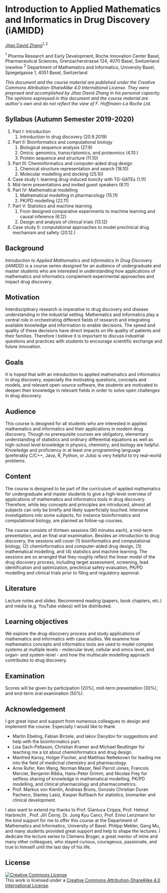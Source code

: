Introduction to Applied Mathematics and Informatics in Drug Discovery (iAMIDD)
===

[Jitao David Zhang](mailto:jitao_david.zhang@roche.com)$^{1,2}$

$^{1}$ Pharma Research and Early Development, Roche Innovation Center Basel, Pharmaceutical Sciences, Grenzacherstrasse 124, 4070 Basel, Switzerland \newline
$^{2}$ Department of Mathematics and Informatics, University Basel, Spiegelgasse 1, 4051 Basel, Switzerland

*This document and the course material are published under the Creative Commons Attribution-ShareAlike 4.0 International License. They were prepraed and accomplished by Jitao David Zhang in his personal capacity. The opinions expressed in this document and the course material are author's own and do not reflect the view of F. Hoffmann-La Roche Ltd.*


## Syllabus (Autumn Semester 2019-2020)

1. Part I: Introduction
    1. Introduction to drug discovery (20.9.2019)
1. Part II: Bioinformatics and computational biology
    1. Biological sequence analysis (27.9)
    1. Omics: genomics, transcriptomics, and proteomics (4.10.)
    1. Protein sequence and structure (11.10)
1. Part III: Cheminformatics and computer-aided drug design
    1. Chemical structure representation and search (18.10)
    1. Molecular modelling and docking (25.10)
1. Case study I: learning drug-induced toxicity with TG-GATEs (1.11)
1. Mid-term presentations and invited guest speakers (8.11)
1. Part IV: Mathematical modelling
    1. Mathematical modelling in pharmacology (15.11)
    1. PK/PD modelling (22.11)
1. Part V: Statistics and machine learning
    1. From designed comparative experiments to machine learning and causal inference (6.12)
    1. Design and analysis of clinical trials (13.12)
1. Case study II: computational approaches to model preclinical drug mechanism and safety (20.12.)

## Background

*Introduction to Applied Mathematics and Informatics In Drug Discovery (iAMIDD)* is a course series designed for an audience of undergraduate and master students who are interested in understanding how applications of mathematics and informatics complement experimental approaches and impact drug discovery.

## Motivation

Interdisciplinary research is imperative to drug discovery and disease understanding in the industrial setting. Mathematics and informatics play a central role in orchestrating different fields of research and integrating available knowledge and information to enable decisions. The speed and quality of these decisions have direct impacts on life quality of patients and their families. Therefore I believe it is important to discuss industrial questions and practices with students to encourage scientific exchange and future innovation. 

## Goals 

It is hoped that with an introduction to applied mathematics and informatics in drug discovery, especially the motivating questions, concepts and models, and relevant open-source software, the students are motivated to deepen their knowledge in relevant fields in order to solve open challenges in drug discovery.

## Audience

This course is designed for all students who are interested in applied mathematics and informatics and their applications in modern drug discovery. Though no prerequisite courses are obligatory, elementary understanding of statistics and ordinary differential equations as well as high-school level knowledge in physics, chemistry, and biology are helpful. Knowledge and proficiency in at least one programming language (preferably C/C++, Java, R, Python, or Julia) is very helpful to try real-world problems.

## Content

The course is designed to be part of the curriculum of applied mathematics for undergraduate and master students to give a high-level overview of applications of mathematics and informatics tools in drug discovery. Therefore, while key concepts and principles are introduced, almost all subjects can only be briefly and likely superficially touched. Intensive investigations into some subjects, for instance bioinformatics and computational biology, are planned as follow-up courses.

The course consists of thirteen sessions (90 minutes each), a mid-term presentation, and an final oral examination. Besides an introduction to drug discovery, the sessions will cover (1) bioinformatics and computational biology, (2) cheminformatics and computer-aided drug design, (3) mathematical modelling, and (4) statistics and machine learning.  The sessions are so arranged that they roughly reflect the linear model of the drug discovery process, including target assessment, screening, lead identification and optimization, preclinical safety evaluation, PK/PD modelling and clinical trials prior to filing and regulatory approval.

## Literature

Lecture notes and slides. Recommend reading (papers, book chapters, etc.) and media (e.g. YouTube videos) will be distributed.

## Learning objectives

We explore the drug-discovery process and study applications of mathematics and informatics with case studies. We examine how mathematics concepts and informatics tools are used to model complex systems at multiple levels - molecular level, cellular and omics level, and organ- and system-level - and how the multiscale modelling approach contributes to drug discovery. 

## Examination

Scores will be given by participation (20%), mid-term presentation (30%), and end-term oral examination (50%).

## Acknowledgement

I got great input and support from numerous colleagues to design and implement the course. Especially I would like to thank 

* Martin Ebeling, Fabian Birzele, and Iakov Davydov for suggestions and help with the bioinformatics part.
* Lisa Sach-Peltason, Christian Kramer and Michael Reutlinger for teaching me a lot about cheminformatics and drug design.
* Manfred Kansy, Holger Fischer, and Matthias Nettekoven for leading me into the field of medicinal chemistry and pharmacology.
* Arne Rufer, Ken Wang, Norman Mazer, Neil Parrot Jones, Francois Mercier, Benjamin Ribba, Hans-Peter Grimm, and Nicolas Frey for selfless sharing of knowledge in mathematical modelling, PK/PD modelling, and clinical pharmacology and pharmacometrics.
* Prof. Markus von Kienlin, Andreas Bruns, Gonzalo Christian Duran Pacheco, Stanley Lasiz, Kasper Rufibach for statistics, biomarker and clinical development.

I also want to extend my thanks to Prof. Gianluca Crippa, Prof. Helmut Harbrecht , Prof. Jiří Černý, Dr. Jung Kyu Canci, Prof. Enno Lenzmann for the kind support for me to offer this course at the Department of Mathematics and Informatics, University of Basel. Philipp Mekler, Gang Mu, and many students provided great support and help to shape the lectures. I dedicate the lecture series to Clemens Broger, a great mentor of mine and many other colleagues, who stayed curious, courageous, passionate, and true to himself until the last day of his life.

## License

<a rel="license" href="http://creativecommons.org/licenses/by-sa/4.0/"><img alt="Creative Commons License" style="border-width:0" src="https://i.creativecommons.org/l/by-sa/4.0/88x31.png" /></a><br />This work is licensed under a <a rel="license" href="http://creativecommons.org/licenses/by-sa/4.0/">Creative Commons Attribution-ShareAlike 4.0 International License</a>.
